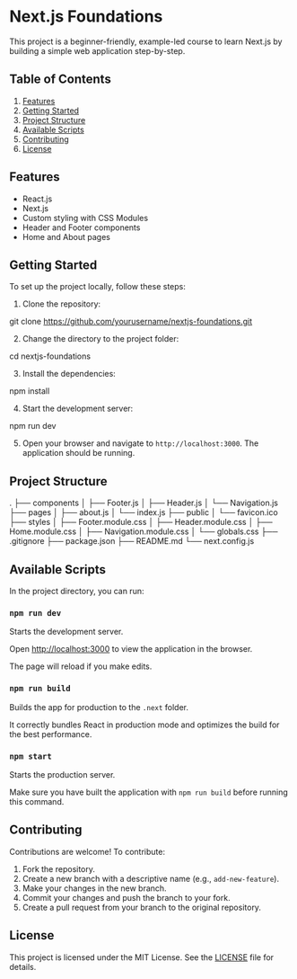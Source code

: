 # Next.js Foundations

This project is a beginner-friendly, example-led course to learn Next.js by building a simple web application step-by-step.

## Table of Contents

1. [Features](#features)
2. [Getting Started](#getting-started)
3. [Project Structure](#project-structure)
4. [Available Scripts](#available-scripts)
5. [Contributing](#contributing)
6. [License](#license)

## Features

- React.js
- Next.js
- Custom styling with CSS Modules
- Header and Footer components
- Home and About pages

## Getting Started

To set up the project locally, follow these steps:

1. Clone the repository: 

git clone https://github.com/yourusername/nextjs-foundations.git

2. Change the directory to the project folder:

cd nextjs-foundations

3. Install the dependencies:

npm install

4. Start the development server:

npm run dev

5. Open your browser and navigate to `http://localhost:3000`. The application should be running.

## Project Structure

.
├── components
│ ├── Footer.js
│ ├── Header.js
│ └── Navigation.js
├── pages
│ ├── about.js
│ └── index.js
├── public
│ └── favicon.ico
├── styles
│ ├── Footer.module.css
│ ├── Header.module.css
│ ├── Home.module.css
│ ├── Navigation.module.css
│ └── globals.css
├── .gitignore
├── package.json
├── README.md
└── next.config.js


## Available Scripts

In the project directory, you can run:

### `npm run dev`

Starts the development server.

Open [http://localhost:3000](http://localhost:3000) to view the application in the browser.

The page will reload if you make edits.

### `npm run build`

Builds the app for production to the `.next` folder.

It correctly bundles React in production mode and optimizes the build for the best performance.

### `npm start`

Starts the production server.

Make sure you have built the application with `npm run build` before running this command.

## Contributing

Contributions are welcome! To contribute:

1. Fork the repository.
2. Create a new branch with a descriptive name (e.g., `add-new-feature`).
3. Make your changes in the new branch.
4. Commit your changes and push the branch to your fork.
5. Create a pull request from your branch to the original repository.

## License

This project is licensed under the MIT License. See the [LICENSE](https://opensource.org/license/mit/) file for details.


